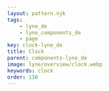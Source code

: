 ```yaml
---
layout: pattern.njk
tags: 
    - lyne_de
    - lyne_components_de
    - page
key: clock-lyne_de
title: Clock
parent: components-lyne_de
image: lyne/overview/clock.webp
keywords: clock
order: 130
---
```

